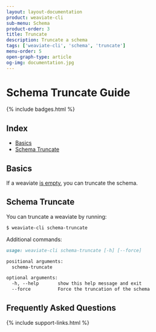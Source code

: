 ```yaml
---
layout: layout-documentation
product: weaviate-cli
sub-menu: Schema
product-order: 3
title: Truncate
description: Truncate a schema
tags: ['weaviate-cli', 'schema', 'truncate']
menu-order: 5
open-graph-type: article
og-img: documentation.jpg
---
```


# Schema Truncate Guide

{% include badges.html %}

## Index

- [Basics](#basics)
- [Schema Truncate](#schema-truncate)

## Basics

If a weaviate [is empty](../misc/empty.html), you can truncate the schema.

## Schema Truncate

You can truncate a weaviate by running:

```bash
$ weaviate-cli schema-truncate
```

Additional commands:

```markdown
usage: weaviate-cli schema-truncate [-h] [--force]

positional arguments:
  schema-truncate

optional arguments:
  -h, --help       show this help message and exit
  --force          Force the truncation of the schema
```

## Frequently Asked Questions

{% include support-links.html %}